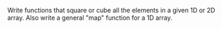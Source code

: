 Write functions that square or cube all the elements in a given 1D or 2D array.  Also write a general "map" function for a 1D array.
